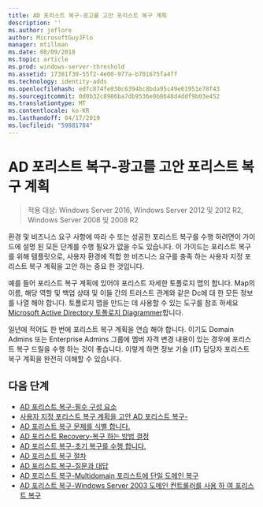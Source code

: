 ```yaml
---
title: AD 포리스트 복구-광고를 고안 포리스트 복구 계획
description: ''
ms.author: joflore
author: MicrosoftGuyJFlo
manager: mtillman
ms.date: 08/09/2018
ms.topic: article
ms.prod: windows-server-threshold
ms.assetid: 17381f30-55f2-4e00-977a-b701675fa4ff
ms.technology: identity-adds
ms.openlocfilehash: edfc874fe030c6394bc8bda95c49e61951e78f43
ms.sourcegitcommit: 0d0b32c8986ba7db9536e0b8648d4ddf9b03e452
ms.translationtype: MT
ms.contentlocale: ko-KR
ms.lasthandoff: 04/17/2019
ms.locfileid: "59881784"
---
```

# <a name="ad-forest-recovery---devising-an-ad-forest-recovery-plan"></a>AD 포리스트 복구-광고를 고안 포리스트 복구 계획

>적용 대상: Windows Server 2016, Windows Server 2012 및 2012 R2, Windows Server 2008 및 2008 R2

환경 및 비즈니스 요구 사항에 따라 수 또는 성공한 포리스트 복구를 수행 하려면이 가이드에 설명 된 모든 단계를 수행 필요가 없을 수도 있습니다. 이 가이드는 포리스트 복구를 위해 템플릿으로, 사용자 환경에 적합 한 비즈니스 요구를 충족 하는 사용자 지정 포리스트 복구 계획을 고안 하는 중요 한 것입니다.  
  
예를 들어 포리스트 복구 계획에 있어야 포리스트 자세한 토폴로지 맵의 합니다. Map의 이름, 해당 역할 및 백업 상태 및 이들 간의 트러스트 관계와 같은 Dc에 대 한 모든 정보를 나열 해야 합니다. 토폴로지 맵을 만드는 데 사용할 수 있는 도구를 참조 하세요 [Microsoft Active Directory 토폴로지 Diagrammer](https://www.microsoft.com/download/details.aspx?id=13380)합니다.  
  
일년에 적어도 한 번에 포리스트 복구 계획을 연습 해야 합니다. 이기도 Domain Admins 또는 Enterprise Admins 그룹에 멤버 자격 변경 내용이 있는 경우에 포리스트 복구 드릴을 수행 하는 것이 좋습니다. 이렇게 하면 정보 기술 (IT) 담당자 포리스트 복구 계획을 완전히 이해할 수 있습니다.

## <a name="next-steps"></a>다음 단계

- [AD 포리스트 복구-필수 구성 요소](AD-Forest-Recovery-Prerequisties.md)  
- [사용자 지정 포리스트 복구 계획을 고안 AD 포리스트 복구-](AD-Forest-Recovery-Devising-a-Plan.md)  
- [AD 포리스트 복구 문제를 식별 합니다.](AD-Forest-Recovery-Identify-the-Problem.md)
- [AD 포리스트 Recovery-복구 하는 방법 결정](AD-Forest-Recovery-Determine-how-to-Recover.md)
- [AD 포리스트 복구-초기 복구를 수행 합니다.](AD-Forest-Recovery-Perform-initial-recovery.md)  
- [AD 포리스트 복구 절차](AD-Forest-Recovery-Procedures.md)  
- [AD 포리스트 복구-질문과 대답](AD-Forest-Recovery-FAQ.md)  
- [AD 포리스트 복구-Multidomain 포리스트에 단일 도메인 복구](AD-Forest-Recovery-Single-Domain-in-Multidomain-Recovery.md)  
- [AD 포리스트 복구-Windows Server 2003 도메인 컨트롤러를 사용 하 여 포리스트 복구](AD-Forest-Recovery-Windows-Server-2003.md)
